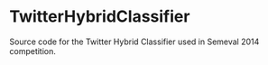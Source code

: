 TwitterHybridClassifier
=======================

Source code for the Twitter Hybrid Classifier used in Semeval 2014 competition.
